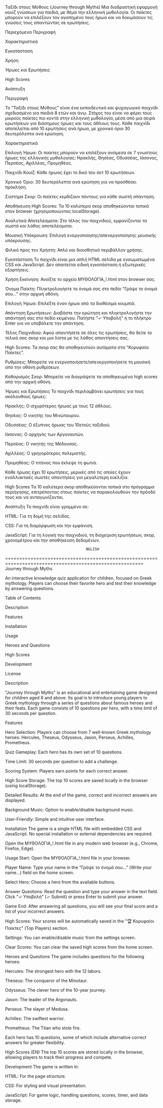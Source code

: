 Ταξίδι στους Μύθους (Journey through Myths)
Μια διαδραστική εφαρμογή κουίζ γνώσεων για παιδιά, με θέμα την ελληνική μυθολογία. Οι παίκτες μπορούν να επιλέξουν τον αγαπημένο τους ήρωα και να δοκιμάσουν τις γνώσεις τους απαντώντας σε ερωτήσεις.

Περιεχόμενα
Περιγραφή

Χαρακτηριστικά

Εγκατάσταση

Χρήση

Ήρωες και Ερωτήσεις

High Scores

Ανάπτυξη

Περιγραφή

Το "Ταξίδι στους Μύθους" είναι ένα εκπαιδευτικό και ψυχαγωγικό παιχνίδι σχεδιασμένο για παιδιά 8 ετών και άνω. Στόχος του είναι να φέρει τους μικρούς παίκτες πιο κοντά στην ελληνική μυθολογία, μέσα από μια σειρά ερωτήσεων για διάσημους ήρωες και τους άθλους τους. Κάθε παιχνίδι αποτελείται από 10 ερωτήσεις ανά ήρωα, με χρονικό όριο 30 δευτερόλεπτα ανά ερώτηση.

Χαρακτηριστικά

Επιλογή Ήρωα: Οι παίκτες μπορούν να επιλέξουν ανάμεσα σε 7 γνωστούς ήρωες της ελληνικής μυθολογίας: Ηρακλής, Θησέας, Οδυσσέας, Ιάσονας, Περσέας, Αχιλλέας, Προμηθέας.

Παιχνίδι Κουίζ: Κάθε ήρωας έχει το δικό του σετ 10 ερωτήσεων.

Χρονικό Όριο: 30 δευτερόλεπτα ανά ερώτηση για να προσθέσει πρόκληση.

Σύστημα Σκορ: Οι παίκτες κερδίζουν πόντους για κάθε σωστή απάντηση.

Αποθήκευση High Scores: Τα 10 καλύτερα σκορ αποθηκεύονται τοπικά στον browser (χρησιμοποιώντας localStorage).

Αναλυτικά Αποτελέσματα: Στο τέλος του παιχνιδιού, εμφανίζονται τα σωστά και λάθος αποτελέσματα.

Μουσική Υπόκρουση: Επιλογή ενεργοποίησης/απενεργοποίησης μουσικής υπόκρουσης.

Φιλικό προς τον Χρήστη: Απλό και διαισθητικό περιβάλλον χρήσης.

Εγκατάσταση
Το παιχνίδι είναι μια απλή HTML σελίδα με ενσωματωμένα CSS και JavaScript. Δεν απαιτείται ειδική εγκατάσταση ή εξωτερικές εξαρτήσεις.


Χρήση
Εκκίνηση: Ανοίξτε το αρχείο ΜΥΘΟΛΟΓΙΑ_!.html στον browser σας.

Όνομα Παίκτη: Πληκτρολογήστε το όνομά σας στο πεδίο "Γράψε το όνομά σου..." στην αρχική οθόνη.

Επιλογή Ήρωα: Επιλέξτε έναν ήρωα από τα διαθέσιμα κουμπιά.

Απάντηση Ερωτήσεων: Διαβάστε την ερώτηση και πληκτρολογήστε την απάντησή σας στο πεδίο κειμένου. Πατήστε "✓ Υποβολή" ή το πλήκτρο Enter για να υποβάλετε την απάντηση.

Τέλος Παιχνιδιού: Αφού απαντήσετε σε όλες τις ερωτήσεις, θα δείτε το τελικό σας σκορ και μια λίστα με τις λάθος απαντήσεις σας.

High Scores: Τα σκορ σας θα αποθηκευτούν αυτόματα στα "Κορυφαία Παίκτες".

Ρυθμίσεις: Μπορείτε να ενεργοποιήσετε/απενεργοποιήσετε τη μουσική από την οθόνη ρυθμίσεων.

Καθαρισμός Σκορ: Μπορείτε να διαγράψετε τα αποθηκευμένα high scores από την αρχική οθόνη.

Ήρωες και Ερωτήσεις
Το παιχνίδι περιλαμβάνει ερωτήσεις για τους ακόλουθους ήρωες:

Ηρακλής: Ο ισχυρότερος ήρωας με τους 12 άθλους.

Θησέας: Ο νικητής του Μινώταυρου.

Οδυσσέας: Ο έξυπνος ήρωας του 10ετούς ταξιδιού.

Ιάσονας: Ο αρχηγός των Αργοναυτών.

Περσέας: Ο νικητής της Μέδουσας.

Αχιλλέας: Ο γρηγορότερος πολεμιστής.

Προμηθέας: Ο τιτάνας που έκλεψε τη φωτιά.

Κάθε ήρωας έχει 10 ερωτήσεις, μερικές από τις οποίες έχουν εναλλακτικές σωστές απαντήσεις για μεγαλύτερη ευελιξία.

High Scores
Τα 10 καλύτερα σκορ αποθηκεύονται τοπικά στο πρόγραμμα περιήγησης, επιτρέποντας στους παίκτες να παρακολουθούν την πρόοδό τους και να ανταγωνίζονται.

Ανάπτυξη
Το παιχνίδι είναι γραμμένο σε:

HTML: Για τη δομή της σελίδας.

CSS: Για τη διαμόρφωση και την εμφάνιση.

JavaScript: Για τη λογική του παιχνιδιού, τη διαχείριση ερωτήσεων, σκορ, χρονομέτρου και την αποθήκευση δεδομένων.


                                         NGLISH 
=======================================================================================================                                                
Journey through Myths

An interactive knowledge quiz application for children, focused on Greek mythology. Players can choose their favorite hero and test their knowledge by answering questions.

Table of Contents

Description

Features

Installation

Usage

Heroes and Questions

High Scores

Development

License

Description

"Journey through Myths" is an educational and entertaining game designed for children aged 8 and above. Its goal is to introduce young players to Greek mythology through a series of questions about famous heroes and their feats. Each game consists of 10 questions per hero, with a time limit of 30 seconds per question.

Features

Hero Selection: Players can choose from 7 well-known Greek mythology heroes: Hercules, Theseus, Odysseus, Jason, Perseus, Achilles, Prometheus.

Quiz Gameplay: Each hero has its own set of 10 questions.

Time Limit: 30 seconds per question to add a challenge.

Scoring System: Players earn points for each correct answer.

High Score Storage: The top 10 scores are saved locally in the browser (using localStorage).

Detailed Results: At the end of the game, correct and incorrect answers are displayed.

Background Music: Option to enable/disable background music.

User-Friendly: Simple and intuitive user interface.

Installation
The game is a single HTML file with embedded CSS and JavaScript. No special installation or external dependencies are required.

Open the ΜΥΘΟΛΟΓΙΑ_!.html file in any modern web browser (e.g., Chrome, Firefox, Edge).

Usage
Start: Open the ΜΥΘΟΛΟΓΙΑ_!.html file in your browser.

Player Name: Type your name in the "Γράψε το όνομά σου..." (Write your name...) field on the home screen.

Select Hero: Choose a hero from the available buttons.

Answer Questions: Read the question and type your answer in the text field. Click "✓ Υποβολή" (✓ Submit) or press Enter to submit your answer.

Game End: After answering all questions, you will see your final score and a list of your incorrect answers.

High Scores: Your scores will be automatically saved in the "🏆 Κορυφαίοι Παίκτες" (Top Players) section.

Settings: You can enable/disable music from the settings screen.

Clear Scores: You can clear the saved high scores from the home screen.

Heroes and Questions
The game includes questions for the following heroes:

Hercules: The strongest hero with the 12 labors.

Theseus: The conqueror of the Minotaur.

Odysseus: The clever hero of the 10-year journey.

Jason: The leader of the Argonauts.

Perseus: The slayer of Medusa.

Achilles: The swiftest warrior.

Prometheus: The Titan who stole fire.

Each hero has 10 questions, some of which include alternative correct answers for greater flexibility.

High Scores (EN)
The top 10 scores are stored locally in the browser, allowing players to track their progress and compete.

Development
The game is written in:

HTML: For the page structure.

CSS: For styling and visual presentation.

JavaScript: For game logic, handling questions, scores, timer, and data storage.
